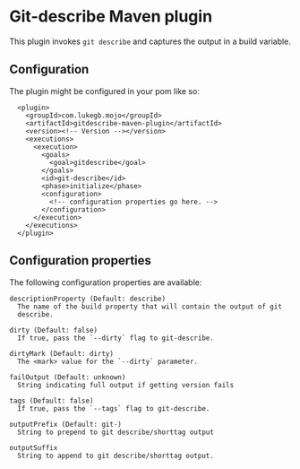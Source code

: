 # Git-describe Maven plugin

This plugin invokes `git describe` and captures the output in a build variable.

## Configuration

The plugin might be configured in your pom like so:

      <plugin>
        <groupId>com.lukegb.mojo</groupId>
        <artifactId>gitdescribe-maven-plugin</artifactId>
        <version><!-- Version --></version>
        <executions>
          <execution>
            <goals>
              <goal>gitdescribe</goal>
            </goals>
            <id>git-describe</id>
            <phase>initialize</phase>
            <configuration>
              <!-- configuration properties go here. -->
            </configuration>
          </execution>
        </executions>
      </plugin>

## Configuration properties

The following configuration properties are available:

    descriptionProperty (Default: describe)
      The name of the build property that will contain the output of git
      describe.

    dirty (Default: false)
      If true, pass the `--dirty` flag to git-describe.

    dirtyMark (Default: dirty)
      The <mark> value for the `--dirty` parameter.

    failOutput (Default: unknown)
      String indicating full output if getting version fails

    tags (Default: false)
      If true, pass the `--tags` flag to git-describe.

    outputPrefix (Default: git-)
      String to prepend to git describe/shorttag output

    outputSuffix
      String to append to git describe/shorttag output.



